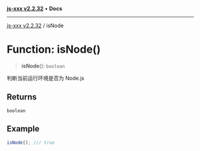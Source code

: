 [**js-xxx v2.2.32**](../README.md) • **Docs**

***

[js-xxx v2.2.32](../README.md) / isNode

# Function: isNode()

> **isNode**(): `boolean`

判断当前运行环境是否为 Node.js

## Returns

`boolean`

## Example

```ts
isNode(); /// true
```
